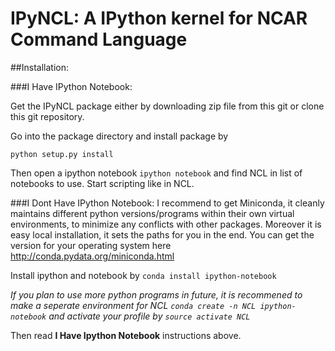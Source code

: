 # IPyNCL: A IPython kernel for NCAR Command Language

##Installation:

###I Have IPython Notebook:

Get the IPyNCL package either by downloading zip file from this git or clone this git repository.

Go into the package directory and install package by 

`python setup.py install`

Then open a ipython notebook `ipython notebook` and find NCL in list of notebooks to use. Start scripting like in NCL. 

###I Dont Have IPython Notebook:
I recommend to get Miniconda, it cleanly maintains different python versions/programs within their own virtual environments, to minimize any conflicts with other packages. Moreover it is easy local installation, it sets the paths for you in the end. You can get the version for your operating system here http://conda.pydata.org/miniconda.html

Install ipython and notebook by 
`conda install ipython-notebook`

*If you plan to use more python programs in future, it is recommened to make a seperate environment for NCL 
`conda create -n NCL ipython-notebook` and activate your profile by `source activate NCL`*

Then read **I Have Ipython Notebook** instructions above.
